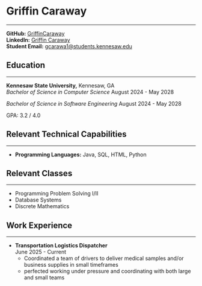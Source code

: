 # Griffin Caraway

***

**GitHub:** [GriffinCaraway](https://github.com/GriffinCaraway) <br>
**LinkedIn:**  [Griffin Caraway](www.linkedin.com/in/griffin-caraway)<br>
**Student Email:** gcarawa1@students.kennesaw.edu


## Education
***
**Kennesaw State University,** Kennesaw, GA <br>
*Bachelor of Science in Computer Science* August 2024 - May 2028 <br>

*Bachelor of Science in Software Engineering* August 2024 - May 2028 <br>

GPA: 3.2 / 4.0


## Relevant Technical Capabilities
***
- **Programming Languages:** Java, SQL, HTML, Python


## Relevant Classes
***
- Programming Problem Solving I/II
- Database Systems
- Discrete Mathematics

## Work Experience
 ***
- **Transportation Logistics Dispatcher**
  <br>June 2025 - Current
    - Coordinated a team of drivers to deliver medical samples and/or business supplies in small timeframes
    - perfected working under pressure and coordinating with both large and small teams